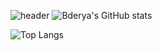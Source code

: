 


![header](https://capsule-render.vercel.app/api?type=wave&color=auto&height=300&section=header&text=!In%20working%20process!&fontSize=90)
![Bderya's GitHub stats](https://github-readme-stats.vercel.app/api?username=bderya&show_icons=true&theme=gotham)

![Top Langs](https://github-readme-stats.vercel.app/api/top-langs/?username=bderya&layout=compact)


<!---
- 👋 Hi, I’m @bderya
- 👀 I’m interested in ...
- 🌱 I’m currently learning ...
- 💞️ I’m looking to collaborate on ...
- 📫 How to reach me ...
--->
<!---
bderya/bderya is a ✨ special ✨ repository because its `README.md` (this file) appears on your GitHub profile.
You can click the Preview link to take a look at your changes.
--->
